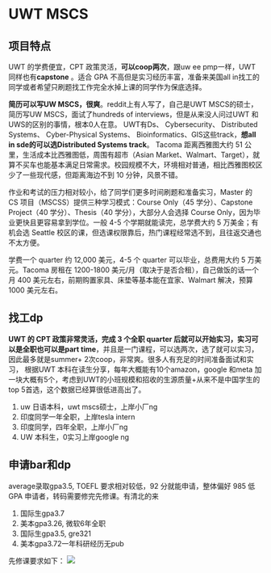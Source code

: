 # UWT MSCS

## 项目特点
UWT 的学费便宜，CPT 政策灵活，**可以coop两次**，跟uw ee pmp一样，UWT 同样也有**capstone** 。适合 GPA 不高但是实习经历丰富，准备来美国all in找工的同学或者希望只刷题找工作完全水掉上课的同学作为保底选择。

**简历可以写UW MSCS，很爽**。reddit上有人写了，自己是UWT MSCS的硕士，简历写UW MSCS，面试了hundreds of interviews，但是从来没人问过UWT 和UWS的区别的事情，根本0人在意。
UWT有Ds、
Cybersecurity、
Distributed Systems、
Cyber-Physical Systems、
Bioinformatics、GIS这些track，**想all in sde的可以选Distributed Systems track**。
Tacoma 距离西雅图大约 51 公里，生活成本比西雅图低，周围有超市（Asian Market、Walmart、Target），就算不买车也能基本满足日常需求。校园规模不大，环境相对普通，相比西雅图校区少了一些现代感，但距离海边不到 10 分钟，风景不错。

作业和考试的压力相对较小，给了同学们更多时间刷题和准备实习，Master 的 CS 项目（MSCSS）提供三种学习模式：Course Only（45 学分）、Capstone Project（40 学分）、Thesis（40 学分），大部分人会选择 Course Only，因为毕业更快且更容易拿到学位。一般 4-5 个学期就能读完，总学费大约 5 万美金；有机会选 Seattle 校区的课，但选课权限靠后，热门课程经常选不到，且往返交通也不太方便。


学费一个 quarter 约 12,000 美元，4-5 个 quarter 可以毕业，总费用大约 5 万美元。Tacoma 房租在 1200-1800 美元/月（取决于是否合租），自己做饭的话一个月 400 美元左右，前期购置家具、床垫等基本能在宜家、Walmart 解决，预算 1000 美元左右。

## 找工dp
**UWT 的 CPT 政策非常灵活，完成 3 个全职 quarter 后就可以开始实习，实习可以是全职也可以是part time**，并且是一门课程，可以选两次，选了就可以实习，因此最多就是summer+ 2次coop，非常爽。很多人有充足的时间准备面试和实习，
根据UWT 本科在读生分享，每年大概能有10个amazon，google 和meta 加一块大概有5个，考虑到UWT的小班规模和招收的生源质量+从来不是中国学生的top 5首选，这个数据已经算很低进高出了。

1. uw 日语本科，uwt mscs硕士，上岸小厂ng
2. 印度同学一年全职，上岸tesla intern
3. 印度同学，四年全职，上岸小厂ng
4. UW 本科生，0实习上岸google ng

## 申请bar和dp
average录取gpa3.5, TOEFL 要求相对较低，92 分就能申请，整体偏好 985 低 GPA 申请者，转码需要修完先修课。有清北的来
1. 国际生gpa3.7
2. 美本gpa3.26, 微软6年全职
3. 国际生gpa3.5, gre321
4. 美本gpa3.72一年科研经历无pub


先修课要求如下：
![](/img/uwt.png)